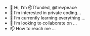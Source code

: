 - 👋 Hi, I’m @Tfunded, @trevpeace
- 👀 I’m interested in private coding...
- 🌱 I’m currently learning everything ...
- 💞️ I’m looking to collaborate on ...
- 📫 How to reach me ...

<!---
Tfunded/Tfunded is a ✨ special ✨ repository because its `README.md` (this file) appears on your GitHub profile.
You can click the Preview link to take a look at your changes.
--->
